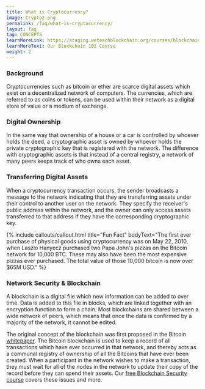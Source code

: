 ```yaml
---
title: What is Cryptocurrency?
image: Crypto2.png
permalink: /faq/what-is-cryptocurrency/
layout: faq
tag: CONCEPTS
learnMoreLink: https://staging.weteachblockchain.org/courses/blockchain-101/
learnMoreText: Our Blockchain 101 Course
weight: 2
---
```

<h3>Background</h3>
<span> Cryptocurrencies such as bitcoin or ether are scarce digital assets which exist on a decentralized network of computers. The currencies, which are referred to as coins or tokens, can be used within their network as a digital store of value or a medium of exchange.</span>

<h3>Digital Ownership</h3>
<span> In the same way that ownership of a house or a car is controlled by whoever holds the deed, a cryptographic asset is owned by whoever holds the private cryptographic key that is registered with the network. The difference with cryptographic assets is that instead of a central registry, a network of many peers keeps track of who owns each asset.</span>

<h3>Transferring Digital Assets</h3>
<span> When a cryptocurrency transaction occurs, the sender broadcasts a message to the network indicating that they are transferring assets under their control to another user on the network. They specify the receiver's public address within the network, and the owner can only access assets transferred to that address if they have the corresponding cryptographic key.</span>

{% include callouts/callout.html title="Fun Fact" bodyText="The first ever purchase of physical goods using cryptocurrency was on May 22, 2010, when Laszlo Hanyecz purchased two Papa John's pizzas on the Bitcoin network for 10,000 BTC. These may also have been the most expensive pizzas ever purchased. The total value of those 10,000 bitcoin is now over $65M USD." %}


<h3>Network Security &amp; Blockchain</h3>
<span>A blockchain is a digital file which new information can be added to over time. Data is added to this file in blocks, which are linked together with an encryption function to form a chain. Most blockchains are shared between a wide network of peers, which means that once the data is confirmed by a majority of the network, it cannot be edited.</span>

<span>The original concept of the blockchain was first proposed in the Bitcoin <a href="https://bitcoin.org/bitcoin.pdf" target="_blank" rel="noopener">whitepaper</a>. The Bitcoin blockchain is used to keep a record of all transactions which have ever occurred in that network, and thereby acts as a communal registry of ownership of all the Bitcoins that have ever been created. When a participant in the network wishes to make a transaction, they must wait for all of the nodes in the network to update their copy of the record before they can spend their assets. Our <a href="/courses/blockchain-security/">free Blockchain Security course</a> covers these issues and more.</span>
